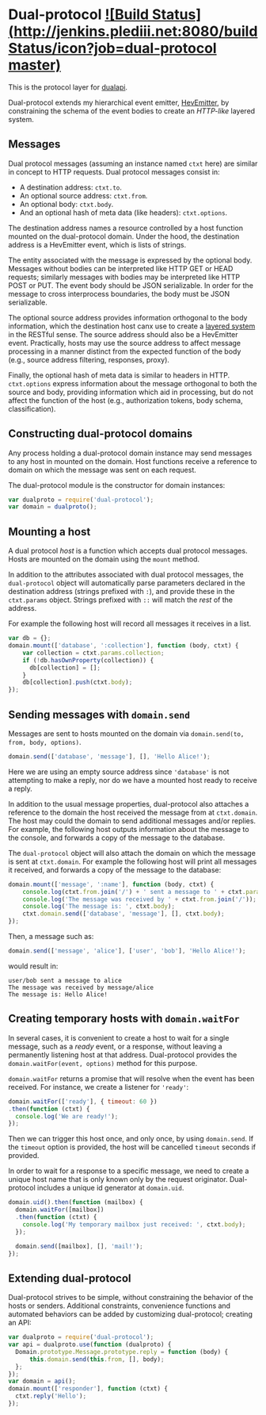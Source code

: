 # Dual-protocol [![Build Status](http://jenkins.plediii.net:8080/buildStatus/icon?job=dual-protocol master)](http://jenkins.plediii.net:8080/job/dual-protocol%20master/)

This is the protocol layer for [dualapi](https://github.com/plediii/dualapi).

Dual-protocol extends my hierarchical event emitter,
[HevEmitter](https://github.com/plediii/HevEmitter), by constraining the schema of 
the event bodies to create an *HTTP-like* layered system.  

## Messages

Dual protocol messages (assuming an instance named `ctxt` here) are similar 
in concept to HTTP requests.  Dual protocol messages consist in:
* A destination address: `ctxt.to`.  
* An optional source address: `ctxt.from`.
* An optional body: `ctxt.body`.  
* And an optional hash of meta data (like headers): `ctxt.options`.

The destination address names a resource controlled by a host function
mounted on the dual-protocol domain.  Under the hood, the destination
address is a HevEmitter event, which is lists of strings.  

The entity associated with the message is expressed by the optional
body.  Messages without bodies can be interpreted like HTTP GET or
HEAD requests; similarly messages with bodies may be interpreted like
HTTP POST or PUT.  The event body should be JSON serializable.  In
order for the message to cross interprocess boundaries, the body must
be JSON serializable.

The optional source address provides information orthogonal to the
body information, which the destination host canx use to create a
[layered system](http://en.wikipedia.org/wiki/Representational_state_transfer#Layered_system)
in the RESTful sense.  The source address should also be a HevEmitter
event.  Practically, hosts may use the source address to affect
message processing in a manner distinct from the expected function of
the body (e.g., source address filtering, responses, proxy).

Finally, the optional hash of meta data is similar to headers in HTTP.
`ctxt.options` express information about the message orthogonal to
both the source and body, providing information which aid in
processing, but do not affect the function of the host (e.g.,
authorization tokens, body schema, classification).

## Constructing dual-protocol domains

Any process holding a dual-protocol domain instance may send messages
to any host in mounted on the domain.  Host functions receive a
reference to domain on which the message was sent on each request.


The dual-protocol module is the constructor for domain instances:
```javascript
var dualproto = require('dual-protocol');
var domain = dualproto();
```

## Mounting a host

A dual protocol *host* is a function which accepts dual protocol
messages.  Hosts are mounted on the domain using the `mount` method.

In addition to the attributes associated with dual protocol messages,
the `dual-protocol` object will automatically parse parameters
declared in the destination address (strings prefixed with `:`), and
provide these in the `ctxt.params` object.  Strings prefixed with `::`
will match the *rest* of the address.

For example the following host will record all messages
it receives in a list.

```javascript
var db = {};
domain.mount(['database', ':collection'], function (body, ctxt) {
    var collection = ctxt.params.collection;
    if (!db.hasOwnProperty(collection)) {
      db[collection] = [];
    }
    db[collection].push(ctxt.body);
});
```
## Sending messages with `domain.send`

Messages are sent to hosts mounted on the domain via  `domain.send(to, from, body, options)`.

```javascript
domain.send(['database', 'message'], [], 'Hello Alice!');
```

Here we are using an empty source address since `'database'` is not
attempting to make a reply, nor do we have a mounted host ready to
receive a reply.

In addition to the usual message properties, dual-protocol also
attaches a reference to the domain the host received the message from
at `ctxt.domain`.  The host may could the domain to send additional
messages and/or replies.  For example, the following host outputs
information about the message to the console, and forwards a copy of
the message to the database.

The `dual-protocol` object will also attach the domain on which the
message is sent at `ctxt.domain`.  For example the following host will
print all messages it received, and forwards a copy of the message to
the database:
```javascript
domain.mount(['message', ':name'], function (body, ctxt) {
    console.log(ctxt.from.join('/') + ' sent a message to ' + ctxt.params.name);
    console.log('The message was received by ' + ctxt.from.join('/'));
    console.log('The message is: ', ctxt.body);
    ctxt.domain.send(['database', 'message'], [], ctxt.body);
});
```

Then, a message such as:
```javascript
domain.send(['message', 'alice'], ['user', 'bob'], 'Hello Alice!');
```
would result in:
```shell
user/bob sent a message to alice
The message was received by message/alice
The message is: Hello Alice!
```

## Creating temporary hosts with `domain.waitFor`

In several cases, it is convenient to create a host to wait for a
single message, such as a *ready* event, or a response, without
leaving a permanently listening host at that address.  Dual-protocol
provides the `domain.waitFor(event, options)` method for this purpose.  

`domain.waitFor` returns a promise that will resolve when the event
has been received.  For instance, we create a listener for `'ready'`:
```javascript
domain.waitFor(['ready'], { timeout: 60 })
.then(function (ctxt) {
  console.log('We are ready!');
});
```

Then we can trigger this host once, and only once, by using
`domain.send`.  If the `timeout` option is provided, the host will be
cancelled `timeout` seconds if provided.

In order to wait for a response to a specific message, we need to
create a unique host name that is only known only by the request
originator.  Dual-protocol includes a unique id generator at
`domain.uid`.  

```javascript
domain.uid().then(function (mailbox) {
  domain.waitFor([mailbox])
  .then(function (ctxt) {
    console.log('My temporary mailbox just received: ', ctxt.body);
  });

  domain.send([mailbox], [], 'mail!');
});
```

## Extending dual-protocol

Dual-protocol strives to be simple, without constraining the behavior
of the hosts or senders.  Additional constraints, convenience
functions and automated behaviors can be added by customizing
dual-protocol; creating an API:

```javascript
var dualproto = require('dual-protocol');
var api = dualproto.use(function (dualproto) {
  Domain.prototype.Message.prototype.reply = function (body) {
      this.domain.send(this.from, [], body);
  };
});
var domain = api();
domain.mount(['responder'], function (ctxt) {
  ctxt.reply('Hello');
});

```

